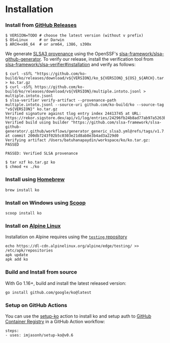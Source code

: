 # Installation

### Install from [GitHub Releases](https://github.com/ko-build/ko/releases)

```
$ VERSION=TODO # choose the latest version (without v prefix)
$ OS=Linux     # or Darwin
$ ARCH=x86_64  # or arm64, i386, s390x
```

We generate [SLSA3 provenance](https://slsa.dev) using the OpenSSF's [slsa-framework/slsa-github-generator](https://github.com/slsa-framework/slsa-github-generator). To verify our release, install the verification tool from [slsa-framework/slsa-verifier#installation](https://github.com/slsa-framework/slsa-verifier#installation) and verify as follows:


```shell
$ curl -sSfL "https://github.com/ko-build/ko/releases/download/v${VERSION}/ko_${VERSION}_${OS}_${ARCH}.tar.gz" > ko.tar.gz
$ curl -sSfL https://github.com/ko-build/ko/releases/download/v${VERSION}/multiple.intoto.jsonl > multiple.intoto.jsonl
$ slsa-verifier verify-artifact --provenance-path multiple.intoto.jsonl --source-uri github.com/ko-build/ko --source-tag "v${VERSION}" ko.tar.gz
Verified signature against tlog entry index 24413745 at URL: https://rekor.sigstore.dev/api/v1/log/entries/24296fb24b8ad77ab97a5263b5fa8f35789618348a39358b1f9470b0c31045effbbe5e23e77a5836
Verified build using builder "https://github.com/slsa-framework/slsa-github-generator/.github/workflows/generator_generic_slsa3.yml@refs/tags/v1.7.0" at commit 200db7243f02b5c0303e21d8ab8e3b4ad3a229d0
Verifying artifact /Users/batuhanapaydin/workspace/ko/ko.tar.gz: PASSED

PASSED: Verified SLSA provenance
```

```shell
$ tar xzf ko.tar.gz ko
$ chmod +x ./ko
```

### Install using [Homebrew](https://brew.sh)

```plaintext
brew install ko
```

### Install on Windows using [Scoop](https://scoop.sh)

```plaintext
scoop install ko
```

### Install on [Alpine Linux](https://www.alpinelinux.org)

Installation on Alpine requires using the [`testing` repository](https://wiki.alpinelinux.org/wiki/Enable_Community_Repository#Using_testing_repositories)

```
echo https://dl-cdn.alpinelinux.org/alpine/edge/testing/ >> /etc/apk/repositories
apk update
apk add ko
```

### Build and Install from source

With Go 1.16+, build and install the latest released version:

```plaintext
go install github.com/google/ko@latest
```

### Setup on GitHub Actions

You can use the [setup-ko](https://github.com/imjasonh/setup-ko) action to install ko and setup auth to [GitHub Container Registry](https://github.com/features/packages) in a GitHub Action workflow:

```plaintext
steps:
- uses: imjasonh/setup-ko@v0.6
```
